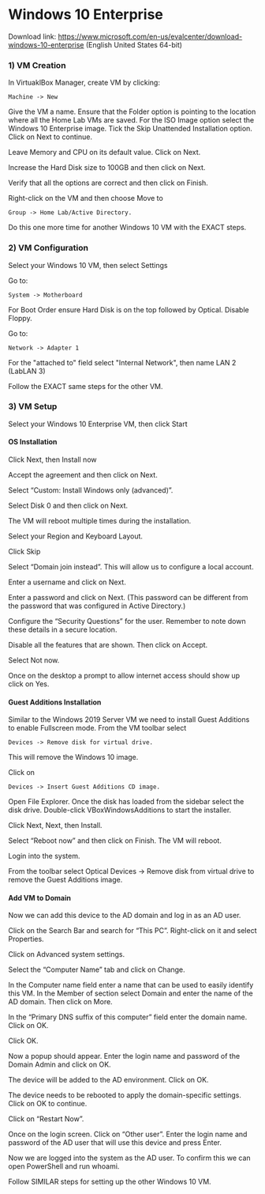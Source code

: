 # Windows 10 Enterprise

Download link: https://www.microsoft.com/en-us/evalcenter/download-windows-10-enterprise (English United States 64-bit)

### 1) VM Creation

In VirtuaklBox Manager, create VM by clicking:

    Machine -> New

Give the VM a name. Ensure that the Folder option is pointing to the location where all the Home Lab VMs are saved. For the ISO Image option select the Windows 10 Enterprise image. Tick the Skip Unattended Installation option. Click on Next to continue.

Leave Memory and CPU on its default value. Click on Next.

Increase the Hard Disk size to 100GB and then click on Next.

Verify that all the options are correct and then click on Finish.

Right-click on the VM and then choose Move to 

    Group -> Home Lab/Active Directory.

Do this one more time for another Windows 10 VM with the EXACT steps.

### 2) VM Configuration

Select your Windows 10 VM, then select Settings

Go to:

    System -> Motherboard

For Boot Order ensure Hard Disk is on the top followed by Optical. Disable Floppy.

Go to:

    Network -> Adapter 1

For the "attached to" field select "Internal Network", then name LAN 2 (LabLAN 3)

Follow the EXACT same steps for the other VM.

### 3) VM Setup

Select your Windows 10 Enterprise VM, then click Start

#### OS Installation

Click Next, then Install now

Accept the agreement and then click on Next.

Select “Custom: Install Windows only (advanced)”.

Select Disk 0 and then click on Next.

The VM will reboot multiple times during the installation.

Select your Region and Keyboard Layout.

Click Skip

Select “Domain join instead”. This will allow us to configure a local account.

Enter a username and click on Next.

Enter a password and click on Next. (This password can be different from the password that was configured in Active Directory.)

Configure the “Security Questions” for the user. Remember to note down these details in a secure location.

Disable all the features that are shown. Then click on Accept.

Select Not now.

Once on the desktop a prompt to allow internet access should show up click on Yes.

#### Guest Additions Installation

Similar to the Windows 2019 Server VM we need to install Guest Additions to enable Fullscreen mode. From the VM toolbar select 

    Devices -> Remove disk for virtual drive. 
    
This will remove the Windows 10 image.

Click on 

    Devices -> Insert Guest Additions CD image.

Open File Explorer. Once the disk has loaded from the sidebar select the disk drive. Double-click VBoxWindowsAdditions to start the installer.

Click Next, Next, then Install.

Select “Reboot now” and then click on Finish. The VM will reboot.

Login into the system.

From the toolbar select Optical Devices -> Remove disk from virtual drive to remove the Guest Additions image.

#### Add VM to Domain

Now we can add this device to the AD domain and log in as an AD user.

Click on the Search Bar and search for “This PC”. Right-click on it and select Properties.

Click on Advanced system settings.

Select the “Computer Name” tab and click on Change.

In the Computer name field enter a name that can be used to easily identify this VM. In the Member of section select Domain and enter the name of the AD domain. Then click on More.

In the “Primary DNS suffix of this computer” field enter the domain name. Click on OK.

Click OK.

Now a popup should appear. Enter the login name and password of the Domain Admin and click on OK.

The device will be added to the AD environment. Click on OK.

The device needs to be rebooted to apply the domain-specific settings. Click on OK to continue.

Click on “Restart Now”.

Once on the login screen. Click on “Other user”. Enter the login name and password of the AD user that will use this device and press Enter.

Now we are logged into the system as the AD user. To confirm this we can open PowerShell and run whoami.

Follow SIMILAR steps for setting up the other Windows 10 VM.
